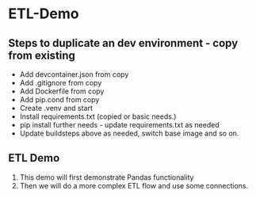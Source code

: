 # ETL-Demo 

## Steps to duplicate an dev environment - copy from existing
* Add devcontainer.json from copy
* Add .gitignore from copy
* Add Dockerfile from copy
* Add pip.cond from copy
* Create .venv and start
* Install requirements.txt (copied or basic needs.)
* pip install further needs - update requirements.txt as needed
* Update buildsteps above as needed, switch base image and so on.

## ETL Demo
1. This demo will first demonstrate Pandas functionality
2. Then we will do a more complex ETL flow and use some connections.
